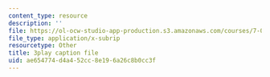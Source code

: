```yaml
---
content_type: resource
description: ''
file: https://ol-ocw-studio-app-production.s3.amazonaws.com/courses/7-012-introduction-to-biology-fall-2004/ae654774d4a452cc8e196a26c8b0cc3f_UT6h56ii9s4.vtt
file_type: application/x-subrip
resourcetype: Other
title: 3play caption file
uid: ae654774-d4a4-52cc-8e19-6a26c8b0cc3f
---
```

